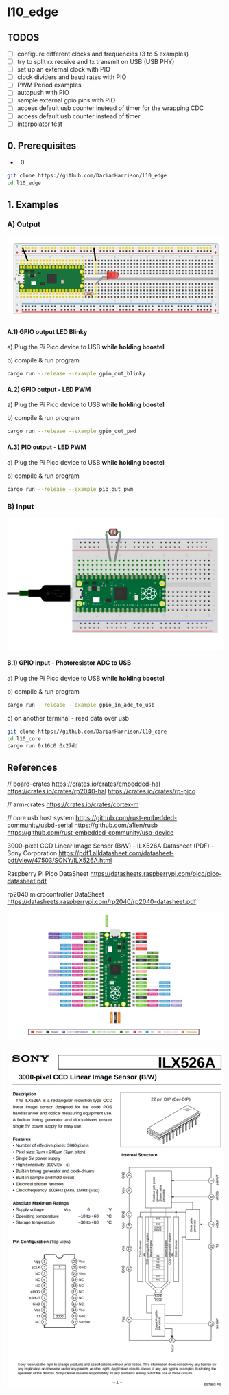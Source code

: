 # l10_edge

## TODOS
* [ ] configure different clocks and frequencies (3 to 5 examples)
* [ ] try to split rx receive and tx transmit on USB (USB PHY)
* [ ] set up an external clock with PIO
* [ ] clock dividers and baud rates with PIO
* [ ] PWM Period examples
* [ ] autopush with PIO
* [ ] sample external gpio pins with PIO
* [ ] access default usb counter instead of timer for the wrapping CDC 
* [ ] access default usb counter instead of timer
* [ ] interpolator test

## 0. Prerequisites

* 0. 

```sh
git clone https://github.com/DarianHarrison/l10_edge
cd l10_edge
```

## 1. Examples

### A) Output

![Alt Text](./docs/led.png)

#### A.1) GPIO output LED Blinky

a) Plug the Pi Pico device to USB **while holding boostel**

b) compile & run program
```sh
cargo run --release --example gpio_out_blinky
```

#### A.2) GPIO output - LED PWM
a) Plug the Pi Pico device to USB **while holding boostel**

b) compile & run program
```sh
cargo run --release --example gpio_out_pwd
```

#### A.3) PIO output - LED PWM
a) Plug the Pi Pico device to USB **while holding boostel**

b) compile & run program
```sh
cargo run --release --example pio_out_pwm
```

### B) Input

![Alt Text](./docs/photoresistor.png)

#### B.1) GPIO input - Photoresistor ADC to USB

a) Plug the Pi Pico device to USB **while holding boostel**

b) compile & run program
```sh
cargo run --release --example gpio_in_adc_to_usb
```

c) on another terminal - read data over usb
```sh
git clone https://github.com/DarianHarrison/l10_core
cd l10_core
cargo run 0x16c0 0x27dd
```

## References

// board-crates
https://crates.io/crates/embedded-hal
https://crates.io/crates/rp2040-hal
https://crates.io/crates/rp-pico

// arm-crates
https://crates.io/crates/cortex-m

// core
usb host system
https://github.com/rust-embedded-community/usbd-serial
https://github.com/a1ien/rusb
https://github.com/rust-embedded-community/usb-device

3000-pixel CCD Linear Image Sensor (B/W) - ILX526A Datasheet (PDF) - Sony Corporation
https://pdf1.alldatasheet.com/datasheet-pdf/view/47503/SONY/ILX526A.html

Raspberry Pi Pico DataSheet
https://datasheets.raspberrypi.com/pico/pico-datasheet.pdf

rp2040 microcontroller DataSheet
https://datasheets.raspberrypi.com/rp2040/rp2040-datasheet.pdf


![Alt Text](./docs/pico.png)

![Alt Text](./docs/ccd.png)
